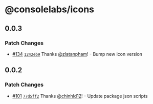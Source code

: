 # @consolelabs/icons

## 0.0.3

### Patch Changes

- [#134](https://github.com/consolelabs/websites/pull/134)
  [`1242eb9`](https://github.com/consolelabs/websites/commit/1242eb9215f4753ca6ca0edb8f424212f0508b2b)
  Thanks [@zlatanpham](https://github.com/zlatanpham)! - Bump new icon version

## 0.0.2

### Patch Changes

- [#101](https://github.com/consolelabs/websites/pull/101)
  [`77d5ff2`](https://github.com/consolelabs/websites/commit/77d5ff23c587c7667a2a3efdca7f627ef5422211)
  Thanks [@chinhld12](https://github.com/chinhld12)! - Update package json
  scripts
